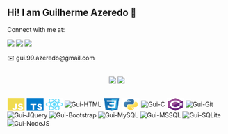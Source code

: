## Hi! I am Guilherme Azeredo 👋


<div>
Connect with me at:
  
<a href="https://instagram.com/azeredo_99" target="_blank"><img src="https://img.shields.io/badge/-Instagram-%23E4405F?style-for-the-badge&logo=instagram&logoColor=white" target="_blank"></a>
<a href="https://discord.gg/azeredo#7994" target="_blank"><img src="https://img.shields.io/badge/Discord-7289DA?style-for-the-badge&logo=discord&logoColor-white" target="_blank"></a>
<a href="https://www.linkedin.com/in/gui-azeredo-a11bb0254/" target="_blank"><img src="https://img.shields.io/badge/-LinkedIn-%230077B5?style-for-the-badge&logo-linkedin&logoColor-white" target="_blank"></a>
</div>
✉️ gui.99.azeredo@gmail.com

##

<div align="center">
  <img height="165em" src="https://github-readme-stats.vercel.app/api/top-langs/?username=azeredo-99&layout=compact&langs_count=8&theme=dracula"/>
  <img height="165em" src="https://github-readme-stats.vercel.app/api?username=azeredo-99&show_icons=true&count_private=true&hide=prs&theme=tokyonight"/>
</div>
  
##

<div style="display: inline_block">
  <img align="center" alt="Gui-Js" height="30" width="40" src="https://raw.githubusercontent.com/devicons/devicon/master/icons/javascript/javascript-plain.svg"> 
  <img align="center" alt="Gui-Ts" height="30" width="40" src="https://raw.githubusercontent.com/devicons/devicon/master/icons/typescript/typescript-plain.svg"> 
  <img align="center" alt="Gui-React" height="30" width="40" src="https://raw.githubusercontent.com/devicons/devicon/master/icons/react/react-original.svg"> 
  <img align="center" alt="Gui-HTML" height="30" width="40" src="https://cdn.jsdelivr.net/gh/devicons/devicon@latest/icons/html5/html5-original-wordmark.svg">
  <img align="center" alt="Gui-CSS" height="30" width="40"src="https://raw.githubusercontent.com/devicons/devicon/master/icons/css3/css3-original.svg"> 
  <img align="center" alt="Gui-Python" height="30" width="40" src="https://raw.githubusercontent.com/devicons/devicon/master/icons/python/python-original.svg"> 
  <img align="center" title="C" alt="Gui-C" height="40" width="50" src="https://cdn.jsdelivr.net/gh/devicons/devicon/icons/c/c-original.svg" />
  <img align="center" alt="Gui-Csharp" height="30" width="40" src="https://raw.githubusercontent.com/devicons/devicon/master/icons/csharp/csharp-original.svg">
  <img align="center" title="Git" alt="Gui-Git" height="40" width="50" src="https://cdn.jsdelivr.net/gh/devicons/devicon/icons/git/git-plain.svg" />
  <img align="center" title="JQuery" alt="Gui-JQuery" height="40" width="50" src="https://cdn.jsdelivr.net/gh/devicons/devicon/icons/jquery/jquery-original.svg" />
  <img align="center" title="Bootstrap" alt="Gui-Bootstrap" height="40" width="50" src="https://cdn.jsdelivr.net/gh/devicons/devicon/icons/bootstrap/bootstrap-original.svg" />
  <img align="center" title="MySQL" alt="Gui-MySQL" height="40" width="50" src="https://cdn.jsdelivr.net/gh/devicons/devicon/icons/mysql/mysql-original.svg" />
  <img align="center" title="MSSQL" alt="Gui-MSSQL" height="40" width="50" src="https://cdn.jsdelivr.net/gh/devicons/devicon/icons/microsoftsqlserver/microsoftsqlserver-plain.svg"/>
  <img align="center" title="SQLite" alt="Gui-SQLite" height="40" width="50" src="https://cdn.jsdelivr.net/gh/devicons/devicon/icons/sqlite/sqlite-original.svg" />
  <img align="center" title="NodeJS" alt="Gui-NodeJS" height="40" width="50" src="https://cdn.jsdelivr.net/gh/devicons/devicon/icons/nodejs/nodejs-original.svg" />
 
</div>

